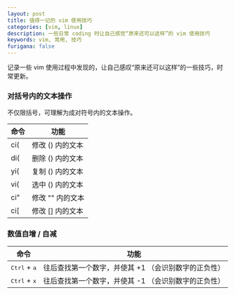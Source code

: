 ```yaml
---
layout: post
title: 值得一记的 vim 使用技巧
categories: [vim, linux]
description: 一些日常 coding 时让自己感觉“原来还可以这样”的 vim 使用技巧
keywords: vim, 常用, 技巧
furigana: false
---
```


记录一些 vim 使用过程中发现的，让自己感叹“原来还可以这样”的一些技巧，时常更新。

### 对括号内的文本操作

不仅限括号，可理解为成对符号内的文本操作。

| 命令 | 功能             |
|------|------------------|
| ci(  | 修改 () 内的文本 |
| di(  | 删除 () 内的文本 |
| yi(  | 复制 () 内的文本 |
| vi(  | 选中 () 内的文本 |
| ci"  | 修改 "" 内的文本 |
| ci[  | 修改 [] 内的文本 |

### 数值自增 / 自减

| 命令                           | 功能                                                 |
|--------------------------------|------------------------------------------------------|
| <kbd>Ctrl</kbd> + <kbd>a</kbd> | 往后查找第一个数字，并使其 +1 （会识别数字的正负性） |
| <kbd>Ctrl</kbd> + <kbd>x</kbd> | 往后查找第一个数字，并使其 -1 （会识别数字的正负性） |
